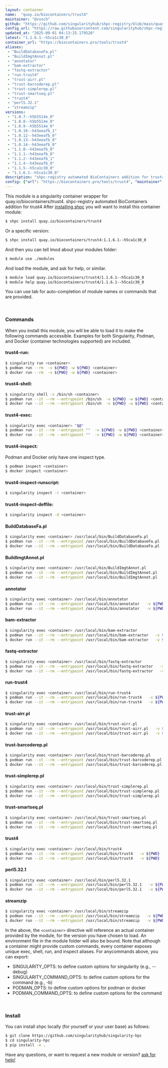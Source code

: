 ```yaml
---
layout: container
name:  "quay.io/biocontainers/trust4"
maintainer: "@vsoch"
github: "https://github.com/singularityhub/shpc-registry/blob/main/quay.io/biocontainers/trust4/container.yaml"
config_url: "https://raw.githubusercontent.com/singularityhub/shpc-registry/main/quay.io/biocontainers/trust4/container.yaml"
updated_at: "2025-09-01 04:13:25.179528"
latest: "1.1.6.1--h5ca1c30_0"
container_url: "https://biocontainers.pro/tools/trust4"
aliases:
 - "BuildDatabaseFa.pl"
 - "BuildImgtAnnot.pl"
 - "annotator"
 - "bam-extractor"
 - "fastq-extractor"
 - "run-trust4"
 - "trust-airr.pl"
 - "trust-barcoderep.pl"
 - "trust-simplerep.pl"
 - "trust-smartseq.pl"
 - "trust4"
 - "perl5.32.1"
 - "streamzip"
versions:
 - "1.0.7--h5b5514e_0"
 - "1.0.8--h5b5514e_0"
 - "1.0.9--h5b5514e_0"
 - "1.0.10--h43eeafb_1"
 - "1.0.12--h43eeafb_0"
 - "1.0.13--h43eeafb_0"
 - "1.0.14--h43eeafb_0"
 - "1.1.0--h43eeafb_0"
 - "1.1.1--h43eeafb_0"
 - "1.1.2--h43eeafb_1"
 - "1.1.4--h43eeafb_0"
 - "1.1.5--h5ca1c30_0"
 - "1.1.6.1--h5ca1c30_0"
description: "shpc-registry automated BioContainers addition for trust4"
config: {"url": "https://biocontainers.pro/tools/trust4", "maintainer": "@vsoch", "description": "shpc-registry automated BioContainers addition for trust4", "latest": {"1.1.6.1--h5ca1c30_0": "sha256:3444d58b968796a9b010e8e5a1f726bcba1df60add6af46810fbd74e473214d9"}, "tags": {"1.0.7--h5b5514e_0": "sha256:c2ebbe6ff6cc24630eb0aa6ea17295e9138e5d0612993b41fddd60398082836e", "1.0.8--h5b5514e_0": "sha256:86c7b2b07f9fdd7f87f1ee9fccabacdfd3fdc8222bc5276582910bae9a389697", "1.0.9--h5b5514e_0": "sha256:0bfe7f8942e91a15bf06179c67479961d0a85d6125d2a4a886a47288f3f656df", "1.0.10--h43eeafb_1": "sha256:add817375e0b9ddfc026b5dc1bb8a7748bbe3df139b14523205f9ee82b0fcdbb", "1.0.12--h43eeafb_0": "sha256:bae8cefd755bf9861ad6ca4da30cb1625142f87e3e38d791407d2e9e8b5c78b8", "1.0.13--h43eeafb_0": "sha256:e0852ee5609e9e9c80a4914b4d5740faa4bedcf860b9231925a96c7bd04bfeab", "1.0.14--h43eeafb_0": "sha256:d045e80cad6e7b22ad480b09f6c994478de4f26a01629844b4a4c6b796da152d", "1.1.0--h43eeafb_0": "sha256:b3fa0455fcbe83b5a204f1a9f34112c582111babf770854344a89af8578f0540", "1.1.1--h43eeafb_0": "sha256:ae39bb9fcd83e67582fd83225854703c4c1316082d4d08c57cffb3265d653d97", "1.1.2--h43eeafb_1": "sha256:3eaf3c0666d154255a85690b761de19b18ac611b292c53ced942c8646a4def87", "1.1.4--h43eeafb_0": "sha256:3051a19dda773c3b217ffa6e9d807acf2c15fa5f4b85fec8eb555eb8053cedf2", "1.1.5--h5ca1c30_0": "sha256:ef9f3345e7b54d73c4d9576781b661553c42513b91d60d9a0cd126ada569eb20", "1.1.6.1--h5ca1c30_0": "sha256:3444d58b968796a9b010e8e5a1f726bcba1df60add6af46810fbd74e473214d9"}, "docker": "quay.io/biocontainers/trust4", "aliases": {"BuildDatabaseFa.pl": "/usr/local/bin/BuildDatabaseFa.pl", "BuildImgtAnnot.pl": "/usr/local/bin/BuildImgtAnnot.pl", "annotator": "/usr/local/bin/annotator", "bam-extractor": "/usr/local/bin/bam-extractor", "fastq-extractor": "/usr/local/bin/fastq-extractor", "run-trust4": "/usr/local/bin/run-trust4", "trust-airr.pl": "/usr/local/bin/trust-airr.pl", "trust-barcoderep.pl": "/usr/local/bin/trust-barcoderep.pl", "trust-simplerep.pl": "/usr/local/bin/trust-simplerep.pl", "trust-smartseq.pl": "/usr/local/bin/trust-smartseq.pl", "trust4": "/usr/local/bin/trust4", "perl5.32.1": "/usr/local/bin/perl5.32.1", "streamzip": "/usr/local/bin/streamzip"}}
---
```


This module is a singularity container wrapper for quay.io/biocontainers/trust4.
shpc-registry automated BioContainers addition for trust4
After [installing shpc](#install) you will want to install this container module:


```bash
$ shpc install quay.io/biocontainers/trust4
```

Or a specific version:

```bash
$ shpc install quay.io/biocontainers/trust4:1.1.6.1--h5ca1c30_0
```

And then you can tell lmod about your modules folder:

```bash
$ module use ./modules
```

And load the module, and ask for help, or similar.

```bash
$ module load quay.io/biocontainers/trust4/1.1.6.1--h5ca1c30_0
$ module help quay.io/biocontainers/trust4/1.1.6.1--h5ca1c30_0
```

You can use tab for auto-completion of module names or commands that are provided.

<br>

### Commands

When you install this module, you will be able to load it to make the following commands accessible.
Examples for both Singularity, Podman, and Docker (container technologies supported) are included.

#### trust4-run:

```bash
$ singularity run <container>
$ podman run --rm  -v ${PWD} -w ${PWD} <container>
$ docker run --rm  -v ${PWD} -w ${PWD} <container>
```

#### trust4-shell:

```bash
$ singularity shell -s /bin/sh <container>
$ podman run --it --rm --entrypoint /bin/sh  -v ${PWD} -w ${PWD} <container>
$ docker run --it --rm --entrypoint /bin/sh  -v ${PWD} -w ${PWD} <container>
```

#### trust4-exec:

```bash
$ singularity exec <container> "$@"
$ podman run --it --rm --entrypoint ""  -v ${PWD} -w ${PWD} <container> "$@"
$ docker run --it --rm --entrypoint ""  -v ${PWD} -w ${PWD} <container> "$@"
```

#### trust4-inspect:

Podman and Docker only have one inspect type.

```bash
$ podman inspect <container>
$ docker inspect <container>
```

#### trust4-inspect-runscript:

```bash
$ singularity inspect -r <container>
```

#### trust4-inspect-deffile:

```bash
$ singularity inspect -d <container>
```


#### BuildDatabaseFa.pl

```bash
$ singularity exec <container> /usr/local/bin/BuildDatabaseFa.pl
$ podman run --it --rm --entrypoint /usr/local/bin/BuildDatabaseFa.pl   -v ${PWD} -w ${PWD} <container> -c " $@"
$ docker run --it --rm --entrypoint /usr/local/bin/BuildDatabaseFa.pl   -v ${PWD} -w ${PWD} <container> -c " $@"
```


#### BuildImgtAnnot.pl

```bash
$ singularity exec <container> /usr/local/bin/BuildImgtAnnot.pl
$ podman run --it --rm --entrypoint /usr/local/bin/BuildImgtAnnot.pl   -v ${PWD} -w ${PWD} <container> -c " $@"
$ docker run --it --rm --entrypoint /usr/local/bin/BuildImgtAnnot.pl   -v ${PWD} -w ${PWD} <container> -c " $@"
```


#### annotator

```bash
$ singularity exec <container> /usr/local/bin/annotator
$ podman run --it --rm --entrypoint /usr/local/bin/annotator   -v ${PWD} -w ${PWD} <container> -c " $@"
$ docker run --it --rm --entrypoint /usr/local/bin/annotator   -v ${PWD} -w ${PWD} <container> -c " $@"
```


#### bam-extractor

```bash
$ singularity exec <container> /usr/local/bin/bam-extractor
$ podman run --it --rm --entrypoint /usr/local/bin/bam-extractor   -v ${PWD} -w ${PWD} <container> -c " $@"
$ docker run --it --rm --entrypoint /usr/local/bin/bam-extractor   -v ${PWD} -w ${PWD} <container> -c " $@"
```


#### fastq-extractor

```bash
$ singularity exec <container> /usr/local/bin/fastq-extractor
$ podman run --it --rm --entrypoint /usr/local/bin/fastq-extractor   -v ${PWD} -w ${PWD} <container> -c " $@"
$ docker run --it --rm --entrypoint /usr/local/bin/fastq-extractor   -v ${PWD} -w ${PWD} <container> -c " $@"
```


#### run-trust4

```bash
$ singularity exec <container> /usr/local/bin/run-trust4
$ podman run --it --rm --entrypoint /usr/local/bin/run-trust4   -v ${PWD} -w ${PWD} <container> -c " $@"
$ docker run --it --rm --entrypoint /usr/local/bin/run-trust4   -v ${PWD} -w ${PWD} <container> -c " $@"
```


#### trust-airr.pl

```bash
$ singularity exec <container> /usr/local/bin/trust-airr.pl
$ podman run --it --rm --entrypoint /usr/local/bin/trust-airr.pl   -v ${PWD} -w ${PWD} <container> -c " $@"
$ docker run --it --rm --entrypoint /usr/local/bin/trust-airr.pl   -v ${PWD} -w ${PWD} <container> -c " $@"
```


#### trust-barcoderep.pl

```bash
$ singularity exec <container> /usr/local/bin/trust-barcoderep.pl
$ podman run --it --rm --entrypoint /usr/local/bin/trust-barcoderep.pl   -v ${PWD} -w ${PWD} <container> -c " $@"
$ docker run --it --rm --entrypoint /usr/local/bin/trust-barcoderep.pl   -v ${PWD} -w ${PWD} <container> -c " $@"
```


#### trust-simplerep.pl

```bash
$ singularity exec <container> /usr/local/bin/trust-simplerep.pl
$ podman run --it --rm --entrypoint /usr/local/bin/trust-simplerep.pl   -v ${PWD} -w ${PWD} <container> -c " $@"
$ docker run --it --rm --entrypoint /usr/local/bin/trust-simplerep.pl   -v ${PWD} -w ${PWD} <container> -c " $@"
```


#### trust-smartseq.pl

```bash
$ singularity exec <container> /usr/local/bin/trust-smartseq.pl
$ podman run --it --rm --entrypoint /usr/local/bin/trust-smartseq.pl   -v ${PWD} -w ${PWD} <container> -c " $@"
$ docker run --it --rm --entrypoint /usr/local/bin/trust-smartseq.pl   -v ${PWD} -w ${PWD} <container> -c " $@"
```


#### trust4

```bash
$ singularity exec <container> /usr/local/bin/trust4
$ podman run --it --rm --entrypoint /usr/local/bin/trust4   -v ${PWD} -w ${PWD} <container> -c " $@"
$ docker run --it --rm --entrypoint /usr/local/bin/trust4   -v ${PWD} -w ${PWD} <container> -c " $@"
```


#### perl5.32.1

```bash
$ singularity exec <container> /usr/local/bin/perl5.32.1
$ podman run --it --rm --entrypoint /usr/local/bin/perl5.32.1   -v ${PWD} -w ${PWD} <container> -c " $@"
$ docker run --it --rm --entrypoint /usr/local/bin/perl5.32.1   -v ${PWD} -w ${PWD} <container> -c " $@"
```


#### streamzip

```bash
$ singularity exec <container> /usr/local/bin/streamzip
$ podman run --it --rm --entrypoint /usr/local/bin/streamzip   -v ${PWD} -w ${PWD} <container> -c " $@"
$ docker run --it --rm --entrypoint /usr/local/bin/streamzip   -v ${PWD} -w ${PWD} <container> -c " $@"
```



In the above, the `<container>` directive will reference an actual container provided
by the module, for the version you have chosen to load. An environment file in the
module folder will also be bound. Note that although a container
might provide custom commands, every container exposes unique exec, shell, run, and
inspect aliases. For anycommands above, you can export:

 - SINGULARITY_OPTS: to define custom options for singularity (e.g., --debug)
 - SINGULARITY_COMMAND_OPTS: to define custom options for the command (e.g., -b)
 - PODMAN_OPTS: to define custom options for podman or docker
 - PODMAN_COMMAND_OPTS: to define custom options for the command

<br>

### Install

You can install shpc locally (for yourself or your user base) as follows:

```bash
$ git clone https://github.com/singularityhub/singularity-hpc
$ cd singularity-hpc
$ pip install -e .
```

Have any questions, or want to request a new module or version? [ask for help!](https://github.com/singularityhub/singularity-hpc/issues)
